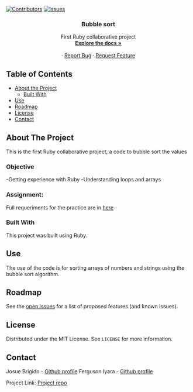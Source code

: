 [![Contributors][contributors-shield]][contributors-url]
[![Issues][issues-shield]][issues-url]
<br />
<p align="center">
 
  <h3 align="center">Bubble sort</h3>
  <p align="center">
    First Ruby collaborative project
    <br />
    <a href="https://github.com/fegzycole/TicTacToe/tree/feature-developer"><strong>Explore the docs »</strong></a>
    <br />
    <br />
    ·
    <a href="https://github.com/fegzycole/TicTacToe/issues">Report Bug</a>
    ·
    <a href="https://github.com/fegzycole/TicTacToe/issues">Request Feature</a>
  </p>
</p>


<!-- TABLE OF CONTENTS -->
## Table of Contents

* [About the Project](#about-the-project)
  * [Built With](#built-with)
* [Use](#use)
* [Roadmap](#roadmap)
* [License](#license)
* [Contact](#contact)



<!-- ABOUT THE PROJECT -->
## About The Project
This is the first Ruby collaborative project, a code to bubble sort the values

### Objective
 -Getting experience with Ruby
 -Understanding loops and arrays
 
### Assignment:
Full requeriments for the practice are in [here](https://www.theodinproject.com/courses/ruby-programming/lessons/advanced-building-blocks)




### Built With
This project was built using Ruby. 


<!-- USAGE EXAMPLES -->
## Use

The use of the code is for sorting arrays of numbers and strings using the bubble sort algorithm.


<!-- ROADMAP -->
## Roadmap

See the [open issues](https://github.com/fegzycole/TicTacToe/issues/issues) for a list of proposed features (and known issues).


<!-- LICENSE -->
## License

Distributed under the MIT License. See `LICENSE` for more information.

<!-- CONTACT -->
## Contact
Josue Brigido - [Github profile](https://github.com/kalavhan)
Ferguson Iyara - [Github profile](https://github.com/fegzycole)

Project Link: [Project repo](https://github.com/fegzycole/TicTacToe/)

<!-- MARKDOWN LINKS & IMAGES -->
<!-- https://www.markdownguide.org/basic-syntax/#reference-style-links -->
[contributors-shield]: https://img.shields.io/badge/Contributors-2-%2300ff00
[contributors-url]: https://github.com/fegzycole/TicTacToe/graphs/contributors
[issues-shield]: https://img.shields.io/badge/issues-0-%2300ff00
[issues-url]: https://github.com/fegzycole/TicTacToe/issues

